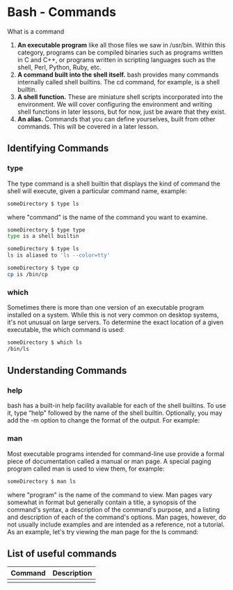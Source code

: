 # Bash - Commands


What is a command

1. **An executable program** like all those files we saw in /usr/bin. Within this category, programs can be compiled binaries such as programs written in C and C++, or programs written in scripting languages such as the shell, Perl, Python, Ruby, etc.
2. **A command built into the shell itself.** bash provides many commands internally called shell builtins. The cd command, for example, is a shell builtin.
3. **A shell function.** These are miniature shell scripts incorporated into the environment. We will cover configuring the environment and writing shell functions in later lessons, but for now, just be aware that they exist.
4. **An alias.** Commands that you can define yourselves, built from other commands. This will be covered in a later lesson.

## Identifying Commands

### type

The type command is a shell builtin that displays the kind of command the shell will execute, given a particular command name, example:
```bash
someDirectory $ type ls
```

where "command" is the name of the command you want to examine.

```bash
someDirectory $ type type
type is a shell builtin

someDirectory $ type ls
ls is aliased to 'ls --color=tty'

someDirectory $ type cp
cp is /bin/cp
```

### which

Sometimes there is more than one version of an executable program installed on a system. While this is not very common on desktop systems, it's not unusual on large servers. To determine the exact location of a given executable, the which command is used:

```bash
someDirectory $ which ls
/bin/ls
```

## Understanding Commands

### help

bash has a built-in help facility available for each of the shell builtins. To use it, type “help” followed by the name of the shell builtin. Optionally, you may add the -m option to change the format of the output. For example:

### man

Most executable programs intended for command-line use provide a formal piece of documentation called a manual or man page. A special paging program called man is used to view them, for example:

```bash
someDirectory $ man ls
```

where "program" is the name of the command to view. Man pages vary somewhat in format but generally contain a title, a synopsis of the command's syntax, a description of the command's purpose, and a listing and description of each of the command's options. Man pages, however, do not usually include examples and are intended as a reference, not a tutorial. As an example, let's try viewing the man page for the ls command:

## List of useful commands

| Command | Description |
| ------- | ----------- |
|  |  |